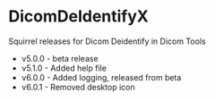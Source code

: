 # DicomDeIdentifyX
Squirrel releases for Dicom Deidentify in Dicom Tools 

* v5.0.0 - beta release 
* v5.1.0 - Added help file
* v6.0.0 - Added logging, released from beta
* v6.0.1 - Removed desktop icon
